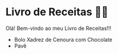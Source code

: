#	Livro de Receitas :man_cook:

Olá! Bem-vindo ao meu Livro de Receitas!!!

- Bolo Xadrez de Cenoura com Chocolate
- Pavê
